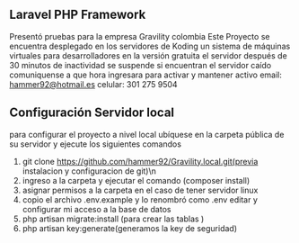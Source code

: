 ## Laravel PHP Framework
Presentó pruebas para la empresa Gravility colombia
Este Proyecto se encuentra desplegado en los servidores de Koding un sistema de máquinas virtuales para desarrolladores en la versión gratuita
el servidor después de 30 minutos de inactividad se suspende si encuentran el servidor caído comuniquense a que hora ingresara para activar y mantener activo email: hammer92@hotmail.es celular: 301 275 9504
## Configuración Servidor local
para configurar el proyecto a nivel local ubíquese en la carpeta pública de su servidor y ejecute los siguientes comandos
1. git clone https://github.com/hammer92/Gravility.local.git(previa instalacion y configuracion de git)\n
2. ingreso a la carpeta y ejecutar el comando (composer install)
3. asignar permisos a la carpeta en el caso de tener servidor linux 
4. copio el archivo .env.example y lo renombró como .env editar y configurar mi acceso a la base de datos
5. php artisan migrate:install (para crear las tablas )
6. php artisan key:generate(generamos la key de seguridad)

